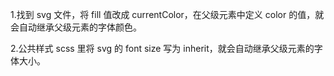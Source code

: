 1.找到 svg 文件，将 fill 值改成 currentColor，在父级元素中定义 color 的值，就会自动继承父级元素的字体颜色。

2.公共样式 scss 里将 svg 的 font size 写为 inherit，就会自动继承父级元素的字体大小。
